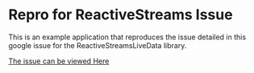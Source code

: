 # Repro for ReactiveStreams Issue

This is an example application that reproduces the issue detailed in this google issue for the ReactiveStreamsLiveData library.

[The issue can be viewed Here](https://issuetracker.google.com/issues/125425938)


